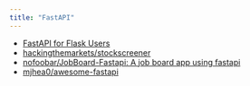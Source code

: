 ```yaml
---
title: "FastAPI"
---
```


- [FastAPI for Flask Users](https://amitness.com/2020/06/fastapi-vs-flask/)
- [hackingthemarkets/stockscreener](https://github.com/hackingthemarkets/stockscreener)
- [nofoobar/JobBoard-Fastapi: A job board app using fastapi](https://github.com/nofoobar/JobBoard-Fastapi)
- [mjhea0/awesome-fastapi](https://github.com/mjhea0/awesome-fastapi)
